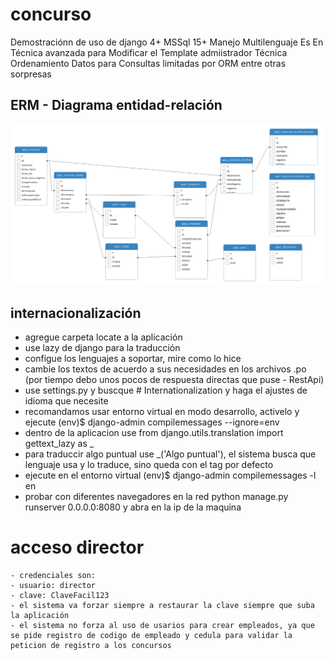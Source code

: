 # concurso
Demostraciónn de uso de django 4+ MSSql 15+ Manejo Multilenguaje  Es En Técnica avanzada para Modificar el Template admiistrador Técnica Ordenamiento Datos para Consultas limitadas por ORM entre otras sorpresas


## ERM - Diagrama entidad-relación
![Imagen excepción restricción autores y libros en Travel](https://raw.githubusercontent.com/fesusrocuts/concurso/main/db/ERM.png)

## internacionalización
- agregue carpeta locate a la aplicación
- use lazy de django para la traducción
- configue los lenguajes a soportar, mire como lo hice
- cambie los textos de acuerdo a sus necesidades en los archivos .po (por tiempo debo unos pocos de respuesta directas que puse - RestApi)
- use settings.py y buscque # Internationalization y haga el ajustes de idioma que necesite
- recomandamos usar entorno virtual en modo desarrollo, activelo y ejecute (env)$ django-admin compilemessages --ignore=env
- dentro de la aplicacion use from django.utils.translation import gettext_lazy as _
- para traduccir algo puntual use _('Algo puntual'), el sistema busca que lenguaje usa y lo traduce, sino queda con el tag por defecto
- ejecute en el entorno virtual (env)$ django-admin compilemessages -l en
- probar con diferentes navegadores en la red python manage.py runserver 0.0.0.0:8080 y abra en la ip de la maquina

# acceso director
```
- credenciales son: 
- usuario: director
- clave: ClaveFacil123
- el sistema va forzar siempre a restaurar la clave siempre que suba la aplicación
- el sistema no forza al uso de usarios para crear empleados, ya que se pide registro de codigo de empleado y cedula para validar la peticion de registro a los concursos
```
